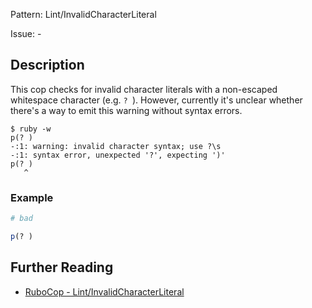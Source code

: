 Pattern: Lint/InvalidCharacterLiteral

Issue: -

## Description

This cop checks for invalid character literals with a non-escaped
whitespace character (e.g. `? `).
However, currently it's unclear whether there's a way to emit this
warning without syntax errors.

    $ ruby -w
    p(? )
    -:1: warning: invalid character syntax; use ?\s
    -:1: syntax error, unexpected '?', expecting ')'
    p(? )
       ^

### Example

```ruby
# bad

p(? )
```

## Further Reading

* [RuboCop - Lint/InvalidCharacterLiteral](https://rubocop.readthedocs.io/en/latest/cops_lint/#lintinvalidcharacterliteral)
